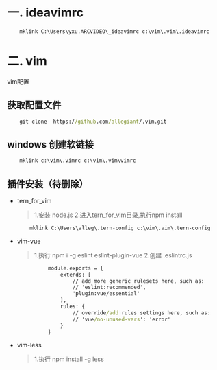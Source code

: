 # 一. ideavimrc
```cmd
    mklink C:\Users\yxu.ARCVIDEO\_ideavimrc c:\vim\.vim\.ideavimrc
```
# 二. vim
vim配置
## 获取配置文件
```cmd
	git clone  https://github.com/allegiant/.vim.git
```
## windows 创建软链接
  ```cmd
      mklink c:\vim\.vimrc c:\vim\.vim\vimrc
 ```
## 插件安装（待删除）
- tern_for_vim
	> 1.安装 node.js
	> 2.进入tern_for_vim目录,执行npm install
    ```cmd
        mklink C:\Users\alleg\.tern-config c:\vim\.vim\.tern-config
    ```
- vim-vue
	> 1.执行 npm i -g eslint eslint-plugin-vue
	> 2.创建 .eslintrc.js
  ```cmd
			module.exports = {
				extends: [
					// add more generic rulesets here, such as:
					// 'eslint:recommended',
					'plugin:vue/essential'
				],
				rules: {
					// override/add rules settings here, such as:
					// 'vue/no-unused-vars': 'error'
				}
			}
  ```
- vim-less
	> 1.执行 npm install -g less
